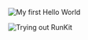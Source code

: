 ![My first Hello World](/hv222cr_Summer23_Introduction/Week_2/images/helloworld.png "Hello World")

![Trying out RunKit](/hv222cr_Summer23_Introduction/Week_2/images/runkit.png "RunKit")